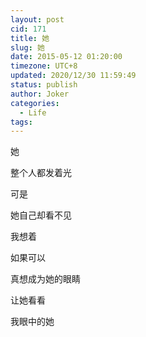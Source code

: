 ```yaml
---
layout: post
cid: 171
title: 她
slug: 她
date: 2015-05-12 01:20:00
timezone: UTC+8
updated: 2020/12/30 11:59:49
status: publish
author: Joker
categories: 
  - Life
tags: 
---
```



她

整个人都发着光

可是

她自己却看不见

我想着

如果可以

真想成为她的眼睛

让她看看

我眼中的她